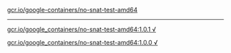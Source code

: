 [gcr.io/google-containers/no-snat-test-amd64](https://hub.docker.com/r/abcz/no-snat-test-amd64/tags/) 

----
[gcr.io/google_containers/no-snat-test-amd64:1.0.1 √](https://hub.docker.com/r/abcz/no-snat-test-amd64/tags/)

[gcr.io/google_containers/no-snat-test-amd64:1.0.0 √](https://hub.docker.com/r/abcz/no-snat-test-amd64/tags/)

